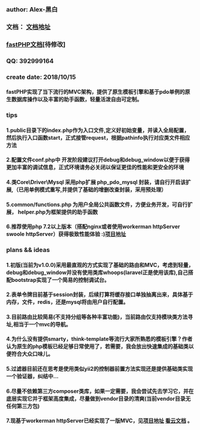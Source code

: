 ### author:      Alex-黑白
### 文档：       [文档地址](http://doc.91mylover.top/)  
###                             [fastPHP文档](http://doc.91mylover.top/)[待修改]
### QQ:          392999164
### create date: 2018/10/15
####             fastPHP实现了当下流行的MVC架构，提供了原生模板引擎和基于pdo单例的原生数据库操作以及丰富的助手函数，轻量活泼自由可定制。


### tips
####              1.public目录下的index.php作为入口文件,定义好初始变量，并读入全局配置，然后执行入口函数start，正式接管request，根据pathinfo执行对应类文件相应方法
####              2.配置文件conf.php中 开发阶段建议打开debug和debug_window以便于获得更加丰富的调试信息，正式环境请务必关闭以保证更佳的性能和更安全的环境
####              4.类Core\Driver\Mysql 采用php扩展 php_pdo_mysql 封装，请自行开启该扩展,（已用单例模式重写,并提供了基础的增删改查封装，采用预处理）
####              5.common/functions.php 为用户全局公共函数文件，方便业务开发，可自行扩展， helper.php为框架提供的助手函数
####              6.推荐使用php 7.2以上版本（搭配nginx或者使用workerman httpServer swoole httpServer）获得极致性能体验 :)[项目地址](https://github.com/15708497647/AlexMVC)


### plans && ideas
####               1.初版(当前为v1.0.0)采用最直观的方式实现了基础的路由和MVC，考虑到轻量，debug和debug_window并没有使用类库whoops(laravel正是使用该库),自己搭配bootstrap实现了一个简易的控制调试台。
####               2.表单令牌目前基于session封装，后续打算将缓存接口单独抽离出来，具体基于内存，文件，redis，还是mysql将由用户自行配置。
####               3.目前路由比较简易(不支持分组等各种丰富功能)，当前路由仅支持模块类方法寻址,相当于一个mvc的导航。
####               4.为什么没有提供smarty，think-template等流行大家所熟悉的模板引擎？作者认为原生的php模板已经足够日常使用了，若需要，我会放出快速集成的基础类以便符合大众口味儿。
####               5.过滤器目前还在思考是使用类似yii2的控制器前置方法实现还是提供基础类实现一个验证器，纠结中...
####               6.尽量不依赖第三方composer类库，如果一定需要，我会尝试先去学习它，并在底层实现它并于框架高度集成，尽量做到vendor目录的清爽(当前vendor目录无任何第三方包)
####               7.现基于workerman httpServer已经实现了一版MVC，见[项目地址](https://github.com/15708497647/AlexMVC) [看云文档](https://www.kancloud.cn/alex15708497647/alexmvc) 。
